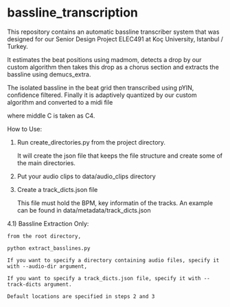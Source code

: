 # bassline_transcription

This repository contains an automatic bassline transcriber system that was designed for our Senior Design Project ELEC491 at Koç University, Istanbul / Turkey.

It estimates the beat positions using madmom, detects a drop by our custom algorithm then takes this drop as a chorus section and extracts the bassline using demucs_extra.

The isolated bassline in the beat grid then transcribed using pYIN, confidence filtered. Finally it is adaptively quantized by our custom algorithm and converted to a midi file

where middle C is taken as C4.

How to Use:

1) Run create_directories.py from the project directory.

    It will create the json file that keeps the file structure and create some of the main directories.

2) Put your audio clips to data/audio_clips directory

3) Create a track_dicts.json file

    This file must hold the BPM, key informatin of the tracks.
    An example can be found in data/metadata/track_dicts.json

4.1) Bassline Extraction Only:

    from the root directory,

    python extract_basslines.py 

    If you want to specify a directory containing audio files, specify it with --audio-dir argument,

    If you want to specify a track_dicts.json file, specify it with --track-dicts argument.

    Default locations are specified in steps 2 and 3